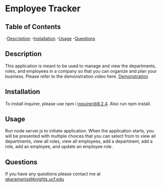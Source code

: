 # Employee Tracker

## Table of Contents
-[Description](#description)
-[Installation](#installation)
-[Usage](#usage)
-[Questions](#questions)

## Description
This application is meant to be used to manage and view the departments, roles, and employees in a company so that you can organize and plan your business. Please refer to the demonstration video here. [Demonstration](https://app.castify.com/watch/62065823-bb97-4778-a221-3f313d054b3c)

## Installation
To install inquirer, please use npm i inquirer@8.2.4.
Also run npm install.

## Usage
Run node server.js to initiate application. When the application starts, you will be presented with multiple choices that you can select from to view all departments, view all roles, view all employees, add a department, add a role, add an employee, and update an employee role. 

## Questions
If you have any questions please contact me at [gkaramanis@knights.ucf.edu](mailto:gkaramanis@knights.ucf.edu)